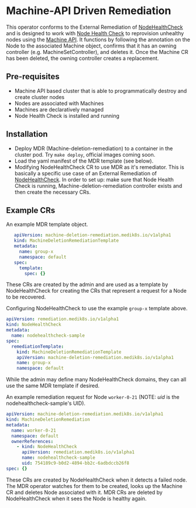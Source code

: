 # Machine-API Driven Remediation

This operator conforms to the External Remediation of [NodeHealthCheck](https://github.com/medik8s/node-healthcheck-operator#readme) and is designed to work with [Node Health Check]((https://github.com/medik8s/node-healthcheck-operator#readme)) to reprovision unhealthy nodes using the [Machine API](https://github.com/openshift/machine-api-operator#readme). It functions by following the annotation on the Node to the associated Machine object, confirms that it has an owning controller (e.g. MachineSetController), and deletes it.  Once the Machine CR has been deleted, the owning controller creates a replacement. 

## Pre-requisites
* Machine API based cluster that is able to programmatically destroy and create cluster nodes
* Nodes are associated with Machines
* Machines are declaratively managed
* Node Health Check is installed and running 

## Installation
- Deploy MDR (Machine-deletion-remediation) to a container in the cluster pod. Try `make deploy`, official images coming soon.
- Load the yaml manifest of the MDR template (see below).
- Modifying NodeHealthCheck CR to use MDR as it's remediator.
This is basically a specific use case of an External Remediation of [NodeHealthCheck](https://github.com/medik8s/node-healthcheck-operator#readme).
In order to set up: make sure that Node Health Check is running, Machine-deletion-remediation controller exists and then create the necessary CRs.

## Example CRs
An example MDR template object.
```yaml
   apiVersion: machine-deletion-remediation.medik8s.io/v1alpha1
   kind: MachineDeletionRemediationTemplate
   metadata:
     name: group-x
     namespace: default
   spec:
     template:
       spec: {}
```
These CRs are created by the admin and are used as a template by NodeHealthCheck for creating the CRs that represent a request for a Node to be recovered.

Configuring NodeHealthCheck to use the example `group-x` template above.
```yaml
apiVersion: remediation.medik8s.io/v1alpha1
kind: NodeHealthCheck
metadata:
  name: nodehealthcheck-sample
spec:
  remediationTemplate:
    kind: MachineDeletionRemediationTemplate
    apiVersion: machine-deletion-remediation.medik8s.io/v1alpha1
    name: group-x
    namespace: default
```
While the admin may define many NodeHealthCheck domains, they can all use the same MDR template if desired.


An example remediation request for Node `worker-0-21` (NOTE: *uid* is the nodehealthcheck-sample's UID).
```yaml
apiVersion: machine-deletion-remediation.medik8s.io/v1alpha1
kind: MachineDeletionRemediation
metadata:
  name: worker-0-21
  namespace: default
  ownerReferences:
    - kind: NodeHealthCheck
      apiVersion: remediation.medik8s.io/v1alpha1
      name: nodehealthcheck-sample
      uid: 754189c9-b0d2-4894-bb2c-6adbdccb26f8
spec: {}
```
These CRs are created by NodeHealthCheck when it detects a failed node. 
The MDR operator watches for them to be created, looks up the Machine CR and deletes Node associated with it.
MDR CRs are deleted by NodeHealthCheck when it sees the Node is healthy again. 
